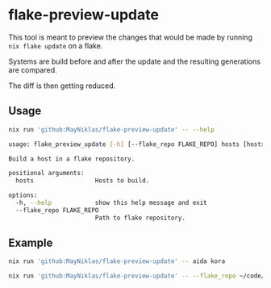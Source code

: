 # flake-preview-update

This tool is meant to preview the changes that would be made by running `nix flake update` on a flake.

Systems are build before and after the update and the resulting generations are compared.

The diff is then getting reduced.

## Usage

```sh
nix run 'github:MayNiklas/flake-preview-update' -- --help

usage: flake_preview_update [-h] [--flake_repo FLAKE_REPO] hosts [hosts ...]

Build a host in a flake repository.

positional arguments:
  hosts                 Hosts to build.

options:
  -h, --help            show this help message and exit
  --flake_repo FLAKE_REPO
                        Path to flake repository.
```

## Example

```sh
nix run 'github:MayNiklas/flake-preview-update' -- aida kora

nix run 'github:MayNiklas/flake-preview-update' -- --flake_repo ~/code/github.com/MayNiklas/nixos aida aida kora
```
